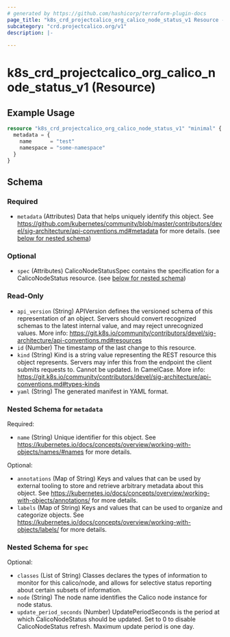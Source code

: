 ```yaml
---
# generated by https://github.com/hashicorp/terraform-plugin-docs
page_title: "k8s_crd_projectcalico_org_calico_node_status_v1 Resource - terraform-provider-k8s"
subcategory: "crd.projectcalico.org/v1"
description: |-
  
---
```


# k8s_crd_projectcalico_org_calico_node_status_v1 (Resource)



## Example Usage

```terraform
resource "k8s_crd_projectcalico_org_calico_node_status_v1" "minimal" {
  metadata = {
    name      = "test"
    namespace = "some-namespace"
  }
}
```

<!-- schema generated by tfplugindocs -->
## Schema

### Required

- `metadata` (Attributes) Data that helps uniquely identify this object. See https://github.com/kubernetes/community/blob/master/contributors/devel/sig-architecture/api-conventions.md#metadata for more details. (see [below for nested schema](#nestedatt--metadata))

### Optional

- `spec` (Attributes) CalicoNodeStatusSpec contains the specification for a CalicoNodeStatus resource. (see [below for nested schema](#nestedatt--spec))

### Read-Only

- `api_version` (String) APIVersion defines the versioned schema of this representation of an object. Servers should convert recognized schemas to the latest internal value, and may reject unrecognized values. More info: https://git.k8s.io/community/contributors/devel/sig-architecture/api-conventions.md#resources
- `id` (Number) The timestamp of the last change to this resource.
- `kind` (String) Kind is a string value representing the REST resource this object represents. Servers may infer this from the endpoint the client submits requests to. Cannot be updated. In CamelCase. More info: https://git.k8s.io/community/contributors/devel/sig-architecture/api-conventions.md#types-kinds
- `yaml` (String) The generated manifest in YAML format.

<a id="nestedatt--metadata"></a>
### Nested Schema for `metadata`

Required:

- `name` (String) Unique identifier for this object. See https://kubernetes.io/docs/concepts/overview/working-with-objects/names/#names for more details.

Optional:

- `annotations` (Map of String) Keys and values that can be used by external tooling to store and retrieve arbitrary metadata about this object. See https://kubernetes.io/docs/concepts/overview/working-with-objects/annotations/ for more details.
- `labels` (Map of String) Keys and values that can be used to organize and categorize objects. See https://kubernetes.io/docs/concepts/overview/working-with-objects/labels/ for more details.


<a id="nestedatt--spec"></a>
### Nested Schema for `spec`

Optional:

- `classes` (List of String) Classes declares the types of information to monitor for this calico/node, and allows for selective status reporting about certain subsets of information.
- `node` (String) The node name identifies the Calico node instance for node status.
- `update_period_seconds` (Number) UpdatePeriodSeconds is the period at which CalicoNodeStatus should be updated. Set to 0 to disable CalicoNodeStatus refresh. Maximum update period is one day.


